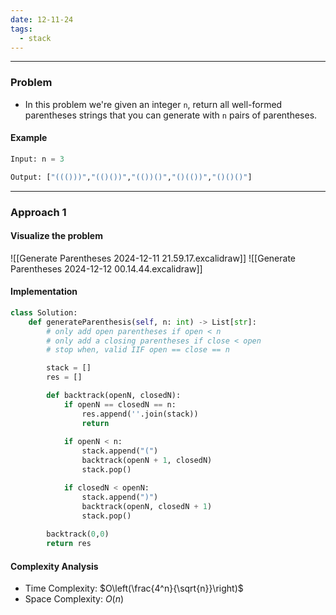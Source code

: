 ```yaml
---
date: 12-11-24
tags:
  - stack
---
```

---
### Problem

- In this problem we're given an integer `n`, return all well-formed parentheses strings that you can generate with `n` pairs of parentheses.

#### Example

```python
Input: n = 3

Output: ["((()))","(()())","(())()","()(())","()()()"]
```

---
### Approach 1

#### Visualize the problem

![[Generate Parentheses 2024-12-11 21.59.17.excalidraw]]
![[Generate Parentheses 2024-12-12 00.14.44.excalidraw]]
#### Implementation

```python
class Solution:
    def generateParenthesis(self, n: int) -> List[str]:
        # only add open parentheses if open < n
        # only add a closing parentheses if close < open
        # stop when, valid IIF open == close == n

        stack = []
        res = []

        def backtrack(openN, closedN):
            if openN == closedN == n:
                res.append(''.join(stack))
                return
            
            if openN < n:
                stack.append("(")
                backtrack(openN + 1, closedN)
                stack.pop()

            if closedN < openN:
                stack.append(")")
                backtrack(openN, closedN + 1)
                stack.pop()
        
        backtrack(0,0)
        return res
```

#### Complexity Analysis

- Time Complexity: $O\left(\frac{4^n}{\sqrt{n}}\right)$
- Space Complexity: $O(n)$
